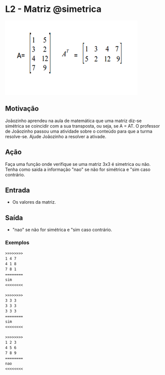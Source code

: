 # L2 - Matriz @simetrica

![_](cover.jpg)

## Motivação

Joãozinho aprendeu na aula de matemática que uma matriz diz-se simétrica se coincidir com a sua transposta, ou seja, se A = AT. O professor de Joãozinho passou uma atividade sobre o conteúdo para que a turma resolve-se. Ajude Joãozinho a resolver a ativade.

## Ação

Faça uma função onde verifique se uma matriz 3x3 é simetrica ou não. Tenha como saida a informação "nao" se não for simétrica e "sim caso contrário.

## Entrada

* Os valores da matriz.

## Saída

* "nao" se não for simétrica e "sim caso contrário.

### Exemplos

``` txt
>>>>>>>>
1 4 7
4 1 8
7 8 1
========
sim
<<<<<<<<

>>>>>>>>
3 3 3
3 3 3
3 3 3
========
sim
<<<<<<<<

>>>>>>>>
1 2 3
4 5 6
7 8 9
========
nao
<<<<<<<<
```

